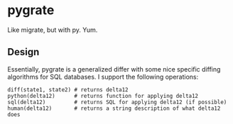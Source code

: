 # pygrate

Like migrate, but with py.  Yum.

## Design

Essentially, pygrate is a generalized differ with some nice specific diffing
algorithms for SQL databases.  I support the following operations:

    diff(state1, state2) # returns delta12
    python(delta12)      # returns function for applying delta12
    sql(delta12)         # returns SQL for applying delta12 (if possible)
    human(delta12)       # returns a string description of what delta12 does 